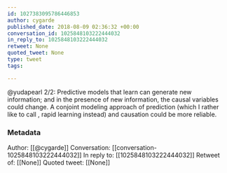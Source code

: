 ```yaml
---
id: 1027383095786446853
author: cygarde
published_date: 2018-08-09 02:36:32 +00:00
conversation_id: 1025848103222444032
in_reply_to: 1025848103222444032
retweet: None
quoted_tweet: None
type: tweet
tags:

---
```


@yudapearl 2/2: Predictive models that learn can generate new information; and in the presence of new information, the causal variables could change. A conjoint modeling approach of prediction (which I rather like to call , rapid learning instead) and causation could be more reliable.

### Metadata

Author: [[@cygarde]]
Conversation: [[conversation-1025848103222444032]]
In reply to: [[1025848103222444032]]
Retweet of: [[None]]
Quoted tweet: [[None]]
